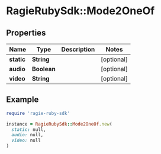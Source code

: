 # RagieRubySdk::Mode2OneOf

## Properties

| Name | Type | Description | Notes |
| ---- | ---- | ----------- | ----- |
| **static** | **String** |  | [optional] |
| **audio** | **Boolean** |  | [optional] |
| **video** | **String** |  | [optional] |

## Example

```ruby
require 'ragie-ruby-sdk'

instance = RagieRubySdk::Mode2OneOf.new(
  static: null,
  audio: null,
  video: null
)
```

